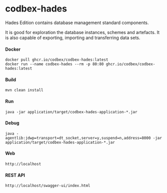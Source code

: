 # codbex-hades

Hades Edition contains database management standard components.

It is good for exploration the database instances, schemes and artefacts. It is also capable of exporting, importing and transferring data sets.

#### Docker

```
docker pull ghcr.io/codbex/codbex-hades:latest
docker run --name codbex-hades --rm -p 80:80 ghcr.io/codbex/codbex-hades:latest
```

#### Build

```
mvn clean install
```
	
#### Run

```
java -jar application/target/codbex-hades-application-*.jar
```

#### Debug

```
java -agentlib:jdwp=transport=dt_socket,server=y,suspend=n,address=8000 -jar application/target/codbex-hades-application-*.jar
```
	
#### Web

```
http://localhost
```

#### REST API

```
http://localhost/swagger-ui/index.html
```
